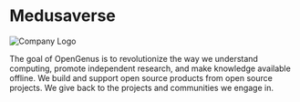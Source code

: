 # Medusaverse

![Company Logo](https://user-images.githubusercontent.com/98808802/213272367-39e19f3c-065e-40bd-8bab-897c0a81e70b.png)

The goal of OpenGenus is to revolutionize the way we understand computing, promote independent research, and make knowledge available offline. We build and support open source products from open source projects. We give back to the projects and communities we engage in.
